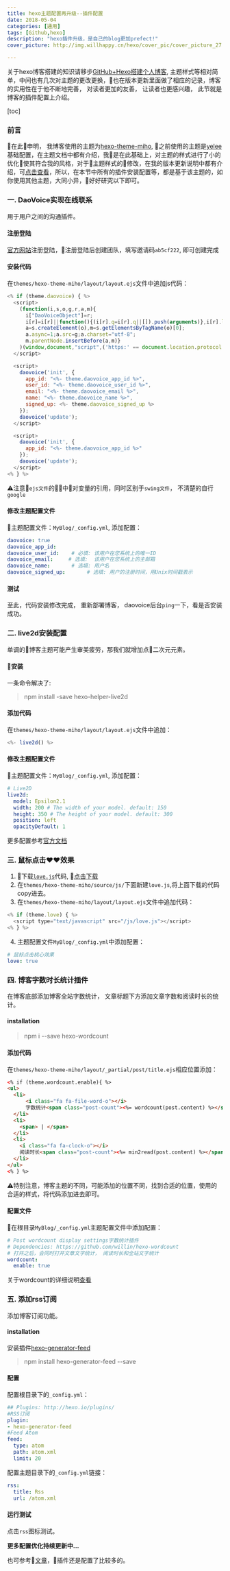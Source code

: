 ```yaml
---
title: hexo主题配置再升级--插件配置
date: 2018-05-04
categories: [通用]
tags: [Github,hexo]
description: "hexo插件升级，是自己的blog更加prefect!"
cover_picture: http://img.willhappy.cn/hexo/cover_pic/cover_picture_27.jpg

---
```


关于hexo博客搭建的知识请移步[GitHub+Hexo搭建个人博客][1], 主题样式等相对简单，中间也有几次对主题的更改更换，也在版本更新里面做了相应的记录，博客的实用性在于他不断地完善， 对读者更加的友善， 让读者也更感兴趣， 此节就是博客的插件配置上介绍。

<!--more-->

[toc]

### 前言
在此申明， 我博客使用的主题为[hexo-theme-miho][5], 之前使用的主题是[yelee][8] 基础配置，在主题文档中都有介绍，我是在此基础上，对主题的样式进行了小的优化使其符合我的风格，对于主题样式的修改，在我的版本更新说明中都有介绍，可[点击查看][6]，所以，在本节中所有的插件安装配置等，都是基于该主题的，如你使用其他主题，大同小异，好好研究以下即可。

### 一. DaoVoice实现在线联系
用于用户之间的沟通插件。

#### 注册登陆
[官方网站][2]注册登陆，注册登陆后创建团队，填写邀请码`ab5cf222`, 即可创建完成

#### 安装代码
在`themes/hexo-theme-miho/layout/layout.ejs`文件中追加js代码：

```js
<% if (theme.daovoice) { %>
  <script>
    (function(i,s,o,g,r,a,m){
      i["DaoVoiceObject"]=r;
      i[r]=i[r]||function(){(i[r].q=i[r].q||[]).push(arguments)},i[r].l=1*new Date();
      a=s.createElement(o),m=s.getElementsByTagName(o)[0];
      a.async=1;a.src=g;a.charset="utf-8";
      m.parentNode.insertBefore(a,m)}
    )(window,document,"script",('https:' == document.location.protocol ? 'https:' : 'http:') + "//widget.daovoice.io/widget/" + "<%- theme.daovoice_app_id %>" + ".js","daovoice")
  </script>

  <script>
    daovoice('init', {
      app_id: "<%- theme.daovoice_app_id %>",
      user_id: "<%- theme.daovoice_user_id %>",
      email: "<%- theme.daovoice_email %>",
      name: "<%- theme.daovoice_name %>",
      signed_up: <%- theme.daovoice_signed_up %>
    });
    daovoice('update');
  </script>

  <script>
    daovoice('init', {
      app_id: "<%- theme.daovoice_app_id %>"
    });
    daovoice('update');
  </script>
<% } %>

```
⚠️注意`ejs文件`的中对变量的引用，同时区别于`swing文件`， 不清楚的自行`google`

#### 修改主题配置文件

主题配置文件：`MyBlog/_config.yml`,
添加配置：

```yml
daovoice: true
daovoice_app_id:
daovoice_user_id:    # 必填: 该用户在您系统上的唯一ID
daovoice_email:     # 选填:  该用户在您系统上的主邮箱
daovoice_name:       # 选填: 用户名
daovoice_signed_up:       # 选填: 用户的注册时间，用Unix时间戳表示
```

#### 测试
至此，代码安装修改完成， 重新部署博客， daovoice后台`ping`一下，看是否安装成功。

### 二. live2d安装配置
单调的博客主题可能产生审美疲劳，那我们就增加点二次元元素。

#### 安装
一条命令解决了:

> npm install -save hexo-helper-live2d

#### 添加代码
在`themes/hexo-theme-miho/layout/layout.ejs`文件中追加：

```js
<%- live2d() %>
```

#### 修改主题配置文件

主题配置文件：`MyBlog/_config.yml`,
添加配置：

```yml
# Live2D
live2d:
  model: Epsilon2.1
  width: 200 # The width of your model. default: 150
  height: 350 # The height of your model. default: 300
  position: left
  opacityDefault: 1
```
更多配置参考[官方文档][3]

### 三. 鼠标点击♥️♥️效果
1. 下载[`love.js`][4]代码, [点击下载][4]
2. 在`themes/hexo-theme-miho/source/js/`下面新建`love.js`,将上面下载的代码copy进去。
3. 在`themes/hexo-theme-miho/layout/layout.ejs`文件中追加代码：

```js
<% if (theme.love) { %>
  <script type="text/javascript" src="/js/love.js"></script>
<% } %>
```
4. 主题配置文件`MyBlog/_config.yml`中添加配置：

```yml
# 鼠标点击桃心效果
love: true

```

### 四. 博客字数时长统计插件
在博客底部添加博客全站字数统计， 文章标题下方添加文章字数和阅读时长的统计。

#### installation
> npm i --save hexo-wordcount

#### 添加代码
在`themes/hexo-theme-miho/layout/_partial/post/title.ejs`相应位置添加：

```html
<% if (theme.wordcount.enable){ %>
<ul>
  <li>
      <i class="fa fa-file-word-o"></i>
      字数统计<span class="post-count"><%= wordcount(post.content) %></span>字
  </li>
  <li>
    <span> | </span>
  </li>
  <li>
    <i class="fa fa-clock-o"></i>
    阅读时长<span class="post-count"><%= min2read(post.content) %></span>分钟
  </li>
</ul>
<% } %>
```

⚠️特别注意，博客主题的不同，可能添加的位置不同，找到合适的位置，使用的合适的样式，将代码添加进去即可。

#### 配置文件
在根目录`MyBlog/_config.yml`主题配置文件中添加配置：

```yml
# Post wordcount display settings字数统计插件
# Dependencies: https://github.com/willin/hexo-wordcount
# 打开之后，会同时打开文章文字统计， 阅读时长和全站文字统计
wordcount:
  enable: true
```
关于wordcount的详细说明[查看][9]

### 五. 添加rss订阅
添加博客订阅功能。

#### installation
安装插件[hexo-generator-feed][10]

> npm install hexo-generator-feed --save

#### 配置
配置根目录下的`_config.yml`：

```yml
## Plugins: http://hexo.io/plugins/
#RSS订阅
plugin:
- hexo-generator-feed
#Feed Atom
feed:
  type: atom
  path: atom.xml
  limit: 20
```

配置主题目录下的`_config.yml`链接：
```yml
rss:
  title: Rss
  url: /atom.xml
```

#### 运行测试
点击`rss`图标测试。

**更多配置优化持续更新中...**

也可参考[文章][7]，插件还是配置了比较多的。


[1]: http://blog.willhappy.cn/2015/07/24/2_2015-07-24_hexoCreate/
[2]: http://www.daovoice.io/
[3]: https://github.com/EYHN/hexo-helper-live2d
[4]: http://7u2ss1.com1.z0.glb.clouddn.com/love.js
[5]: https://github.com/WongMinHo/hexo-theme-miho
[6]: https://github.com/williamHappy/williamHappy.github.io/tree/blog_source
[7]: https://segmentfault.com/a/1190000009544924#articleHeader24
[8]: https://github.com/MOxFIVE/hexo-theme-yelee
[9]: https://github.com/willin/hexo-wordcount
[10]: https://github.com/hexojs/hexo-generator-feed
